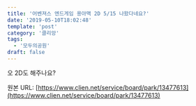 ```yaml
---
title: '어벤져스 엔드게임 용아맥 2D 5/15 나왔다네요?'
date: '2019-05-10T18:02:48'
template: 'post'
category: '클리앙'
tags: 
  - '모두의공원'
draft: false
---
```


오 2D도 해주나요?

원본 URL: [https://www.clien.net/service/board/park/13477613](https://www.clien.net/service/board/park/13477613)